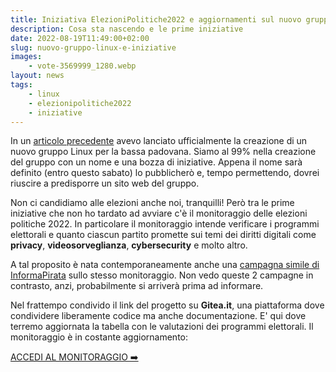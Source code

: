 ```yaml
---
title: Iniziativa ElezioniPolitiche2022 e aggiornamenti sul nuovo gruppo Linux
description: Cosa sta nascendo e le prime iniziative
date: 2022-08-19T11:49:00+02:00
slug: nuovo-gruppo-linux-e-iniziative
images:
    - vote-3569999_1280.webp
layout: news
tags:
    - linux
    - elezionipolitiche2022
    - iniziative
---
```


In un [articolo precedente](/news/gruppo-linux-bassa-padovana) avevo lanciato ufficialmente la creazione di un nuovo gruppo Linux per la bassa padovana. Siamo al 99% nella creazione del gruppo con un nome e una bozza di iniziative. Appena il nome sarà definito (entro questo sabato) lo pubblicherò e, tempo permettendo, dovrei riuscire a predisporre un sito web del gruppo.

Non ci candidiamo alle elezioni anche noi, tranquilli! Però tra le prime iniziative che non ho tardato ad avviare c'è il monitoraggio delle elezioni politiche 2022. In particolare il monitoraggio intende verificare i programmi elettorali e quanto ciascun partito promette sui temi dei diritti digitali come **privacy**, **videosorveglianza**, **cybersecurity** e molto altro.

A tal proposito è nata contemporaneamente anche una [campagna simile di InformaPirata](https://www.informapirata.it/2022/08/16/il-progetto-di-monitoraggio-di-informapirata-sulla-presenza-dei-temi-digitali-nei-programmi-dei-partiti-per-le-elezioni-politiche-2022/) sullo stesso monitoraggio. Non vedo queste 2 campagne in contrasto, anzi, probabilmente si arriverà prima ad informare.

Nel frattempo condivido il link del progetto su **Gitea.it**, una piattaforma dove condividere liberamente codice ma anche documentazione. E' qui dove terremo aggiornata la tabella con le valutazioni dei programmi elettorali. Il monitoraggio è in costante aggiornamento:

[ACCEDI AL MONITORAGGIO ➡️](https://gitea.it/loviuz/digitalrights-elezioni2022)
